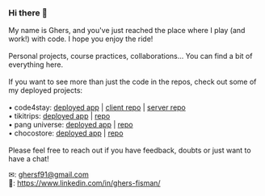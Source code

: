 ### Hi there 👋

My name is Ghers, and you've just reached the place where I play (and work!) with code. I hope you enjoy the ride!<br />
<br />
Personal projects, course practices, collaborations... You can find a bit of everything here.<br />
<br />
If you want to see more than just the code in the repos, check out some of my deployed projects:<br />
<br />
• code4stay: [deployed app](https://code4stay.netlify.app/) | [client repo](https://github.com/ghersf91/code4Stay-client) | [server repo](https://github.com/ghersf91/code4Stay-server)<br />
• tikitrips: [deployed app](https://tikitrips.herokuapp.com/) | [repo](https://github.com/ghersf91/tikitrips)<br />
• pang universe: [deployed app](https://ghersf91.github.io/pang-universe/) | [repo](https://github.com/ghersf91/pang-universe)<br />
• chocostore: [deployed app](https://ghersf91.github.io/chocostore/) | [repo](https://github.com/ghersf91/chocostore)<br />
<br />
Please feel free to reach out if you have feedback, doubts or just want to have a chat!

✉: ghersf91@gmail.com<br />
👔: https://www.linkedin.com/in/ghers-fisman/

<!--
**ghersf91/ghersf91** is a ✨ _special_ ✨ repository because its `README.md` (this file) appears on your GitHub profile.

Here are some ideas to get you started:

- 🔭 I’m currently working on ...
- 🌱 I’m currently learning ...
- 👯 I’m looking to collaborate on ...
- 🤔 I’m looking for help with ...
- 💬 Ask me about ...
- 📫 How to reach me: ...
- 😄 Pronouns: ...
- ⚡ Fun fact: ...
-->
